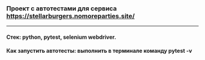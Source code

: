 ### Проект с автотестами для сервиса https://stellarburgers.nomoreparties.site/
**************
#### Стек: python, pytest, selenium webdriver.

#### Как запустить автотесты: выполнить в терминале команду pytest -v